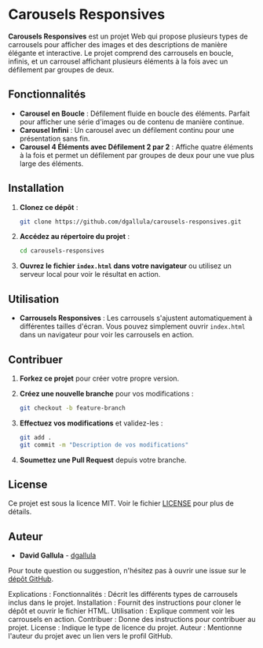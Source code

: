 # Carousels Responsives

**Carousels Responsives** est un projet Web qui propose plusieurs types de carrousels pour afficher des images et des descriptions de manière élégante et interactive. Le projet comprend des carrousels en boucle, infinis, et un carrousel affichant plusieurs éléments à la fois avec un défilement par groupes de deux.

## Fonctionnalités

- **Carousel en Boucle** : Défilement fluide en boucle des éléments. Parfait pour afficher une série d'images ou de contenu de manière continue.
- **Carousel Infini** : Un carousel avec un défilement continu pour une présentation sans fin.
- **Carousel 4 Éléments avec Défilement 2 par 2** : Affiche quatre éléments à la fois et permet un défilement par groupes de deux pour une vue plus large des éléments.

## Installation

1. **Clonez ce dépôt** :

    ```bash
    git clone https://github.com/dgallula/carousels-responsives.git
    ```

2. **Accédez au répertoire du projet** :

    ```bash
    cd carousels-responsives
    ```

3. **Ouvrez le fichier `index.html` dans votre navigateur** ou utilisez un serveur local pour voir le résultat en action.

## Utilisation

- **Carrousels Responsives** : Les carrousels s'ajustent automatiquement à différentes tailles d'écran. Vous pouvez simplement ouvrir `index.html` dans un navigateur pour voir les carrousels en action.

## Contribuer

1. **Forkez ce projet** pour créer votre propre version.
2. **Créez une nouvelle branche** pour vos modifications :

    ```bash
    git checkout -b feature-branch
    ```

3. **Effectuez vos modifications** et validez-les :

    ```bash
    git add .
    git commit -m "Description de vos modifications"
    ```

4. **Soumettez une Pull Request** depuis votre branche.

## License

Ce projet est sous la licence MIT. Voir le fichier [LICENSE](LICENSE) pour plus de détails.

## Auteur

- **David Gallula** - [dgallula](https://github.com/dgallula)

Pour toute question ou suggestion, n'hésitez pas à ouvrir une issue sur le [dépôt GitHub](https://github.com/dgallula/carousels-responsives).

Explications :
Fonctionnalités : Décrit les différents types de carrousels inclus dans le projet.
Installation : Fournit des instructions pour cloner le dépôt et ouvrir le fichier HTML.
Utilisation : Explique comment voir les carrousels en action.
Contribuer : Donne des instructions pour contribuer au projet.
License : Indique le type de licence du projet.
Auteur : Mentionne l'auteur du projet avec un lien vers le profil GitHub.